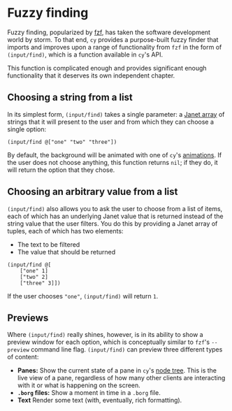 # Fuzzy finding

Fuzzy finding, popularized by [fzf](https://github.com/junegunn/fzf), has taken the software development world by storm. To that end, `cy` provides a purpose-built fuzzy finder that imports and improves upon a range of functionality from `fzf` in the form of `(input/find)`, which is a function available in `cy`'s API.

This function is complicated enough and provides significant enough functionality that it deserves its own independent chapter.

## Choosing a string from a list

In its simplest form, `(input/find)` takes a single parameter: a [Janet array](https://janet-lang.org/docs/data_structures/arrays.html) of strings that it will present to the user and from which they can choose a single option:

```janet
(input/find @["one" "two" "three"])
```

By default, the background will be animated with one of `cy`'s [animations](./animations.md). If the user does not choose anything, this function returns `nil`; if they do, it will return the option that they chose.

## Choosing an arbitrary value from a list

`(input/find)` also allows you to ask the user to choose from a list of items, each of which has an underlying Janet value that is returned instead of the string value that the user filters. You do this by providing a Janet array of tuples, each of which has two elements:

- The text to be filtered
- The value that should be returned

```janet
(input/find @[
    ["one" 1]
    ["two" 2]
    ["three" 3]])
```

If the user chooses `"one"`, `(input/find)` will return `1`.

## Previews

Where `(input/find)` really shines, however, is in its ability to show a preview window for each option, which is conceptually similar to `fzf`'s `--preview` command line flag. `(input/find)` can preview three different types of content:

- **Panes:** Show the current state of a pane in `cy`'s [node tree](./groups-and-panes.md#the-node-tree). This is the live view of a pane, regardless of how many other clients are interacting with it or what is happening on the screen.
- **`.borg` files:** Show a moment in time in a `.borg` file.
- **Text** Render some text (with, eventually, rich formatting).
